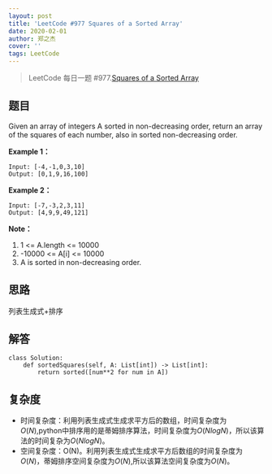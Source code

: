 ```yaml
---
layout: post
title: 'LeetCode #977 Squares of a Sorted Array'
date: 2020-02-01
author: 郑之杰
cover: ''
tags: LeetCode
---
```


> LeetCode 每日一题 #977.[Squares of a Sorted Array](https://leetcode-cn.com/problems/squares-of-a-sorted-array/)

## 题目
Given an array of integers A sorted in non-decreasing order, return an array of the squares of each number, also in sorted non-decreasing order.

**Example 1：**
```
Input: [-4,-1,0,3,10]
Output: [0,1,9,16,100]
```

**Example 2：**
```
Input: [-7,-3,2,3,11]
Output: [4,9,9,49,121]
```

**Note：**
1. 1 <= A.length <= 10000
2. -10000 <= A[i] <= 10000
3. A is sorted in non-decreasing order.

## 思路
列表生成式+排序

## 解答
```
class Solution:
    def sortedSquares(self, A: List[int]) -> List[int]:
        return sorted([num**2 for num in A])
```

## 复杂度
- 时间复杂度：利用列表生成式生成求平方后的数组，时间复杂度为$O(N)$,python中排序用的是蒂姆排序算法，时间复杂度为$O(NlogN)$，所以该算法的时间复杂为$O(NlogN)$。
- 空间复杂度：O(N)。利用列表生成式生成求平方后数组的时间复杂度为$O(N)$，蒂姆排序空间复杂度为$O(N)$,所以该算法空间复杂度为$O(N)$。